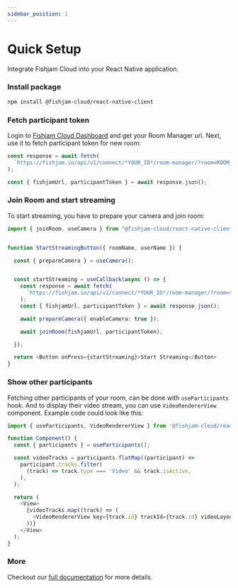 ```yaml
---
sidebar_position: 1
---
```


# Quick Setup

Integrate Fishjam Cloud into your React Native application.

### Install package

```bash npm2yarn
npm install @fishjam-cloud/react-native-client
```

### Fetch participant token

Login to [Fishjam Cloud Dashboard](https://fishjam.io/app) and get your Room Manager url. Next, use it to fetch
participant token for new room:

```ts
const response = await fetch(
  `https://fishjam.io/api/v1/connect/*YOUR_ID*/room-manager/?room=ROOM_NAME&user=USER_NAME`,
);

const { fishjamUrl, participantToken } = await response.json();
```

### Join Room and start streaming

To start streaming, you have to prepare your camera and join room:

```ts
import { joinRoom, useCamera } from "@fishjam-cloud/react-native-client";


function StartStreamingButton({ roomName, userName }) {

  const { prepareCamera } = useCamera();


  const startStreaming = useCallback(async () => {
    const response = await fetch(
      `https://fishjam.io/api/v1/connect/*YOUR_ID*/room-manager/?room=${roomName}&user=${userName}`
    );
    const { fishjamUrl, participantToken } = await response.json();

    await prepareCamera({ enableCamera: true });

    await joinRoom(fishjamUrl, participantToken);

  });

  return <Button onPress={startStreaming}>Start Streaming</Button>
}
```

### Show other participants

Fetching other participants of your room, can be done with `useParticipants` hook. And to display their video stream,
you can use `VideoRendererView` component. Example code could look like this:

```ts
import { useParticipants, VideoRendererView } from '@fishjam-cloud/react-native-client';

function Component() {
  const { participants } = useParticipants();

  const videoTracks = participants.flatMap((participant) =>
    participant.tracks.filter(
      (track) => track.type === 'Video' && track.isActive,
    ),
  );

  return (
    <View>
      {videoTracks.map((track) => (
        <VideoRendererView key={track.id} trackId={track.id} videoLayout="FIT" />
      ))}
    </View>
  );
}
```

### More

Checkout our [full documentation](/guide/category/react-native-integration) for more details.
